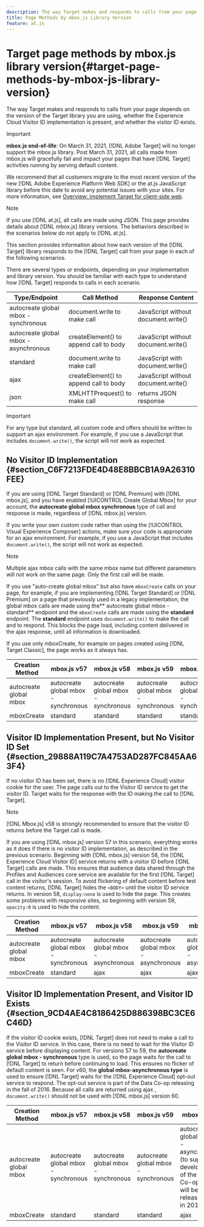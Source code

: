 ```yaml
---
description: The way Target makes and responds to calls from your page depends on the version of the Target library you are using, whether the Experience Cloud Visitor ID implementation is present, and whether the visitor ID exists.
title: Page Methods by mbox.js Library Version
feature: at.js
---
```


# Target page methods by mbox.js library version{#target-page-methods-by-mbox-js-library-version}

The way Target makes and responds to calls from your page depends on the version of the Target library you are using, whether the Experience Cloud Visitor ID implementation is present, and whether the visitor ID exists.

>[!IMPORTANT]
>
>**mbox.js end-of-life**: On March 31, 2021, [!DNL Adobe Target] will no longer support the mbox.js library. Post March 31, 2021, all calls made from mbox.js will gracefully fail and impact your pages that have [!DNL Target] activities running by serving default content.
>
>We recommend that all customers migrate to the most recent version of the new [!DNL Adobe Experience Platform Web SDK] or the at.js JavaScript library before this date to avoid any potential issues with your sites. For more information, see [Overview: implement Target for client-side web](/help/c-implementing-target/c-implementing-target-for-client-side-web/implement-target-for-client-side-web.md).

>[!NOTE]
>
>If you use [!DNL at.js], all calls are made using JSON. This page provides details about [!DNL mbox.js] library versions. The behaviors described in the scenarios below do not apply to [!DNL at.js].

This section provides information about how each version of the [!DNL Target] library responds to the [!DNL Target] call from your page in each of the following scenarios.

There are several types or endpoints, depending on your implementation and library version. You should be familiar with each type to understand how [!DNL Target] responds to calls in each scenario.

| Type/Endpoint | Call Method | Response Content |
|--- |--- |--- |
|autocreate global mbox - synchronous|document.write to make call|JavaScript without document.write()|
|autocreate global mbox - asynchronous|createElement() to append call to body|JavaScript without document.write()|
|standard|document.write to make call|JavaScript with document.write()|
|ajax|createElement() to append call to body|JavaScript without document.write()|
|json|XMLHTTPrequest() to make call|returns JSON response|

>[!IMPORTANT]
>
>For any type but standard, all custom code and offers should be written to support an ajax environment. For example, if you use a JavaScript that includes `document.write()`, the script will not work as expected.

## No Visitor ID Implementation {#section_C6F7213FDE4D48E8BBCB1A9A26310FEE}

If you are using [!DNL Target Standard] or [!DNL Premium] with [!DNL mbox.js], and you have enabled [!UICONTROL Create Global Mbox] for your account, the **autocreate global mbox synchronous** type of call and response is made, regardless of [!DNL mbox.js] version.

If you write your own custom code rather than using the [!UICONTROL Visual Experience Composer] actions, make sure your code is appropriate for an ajax environment. For example, if you use a JavaScript that includes `document.write()`, the script will not work as expected.

>[!NOTE]
>
>Multiple ajax mbox calls with the same mbox name but different parameters will not work on the same page. Only the first call will be made.

If you use "auto-create global mbox" but also have `mboxCreate` calls on your page, for example, if you are implementing [!DNL Target Standard] or [!DNL Premium] on a page that previously used in a legacy implementation, the global mbox calls are made using the** autocreate global mbox - standard** endpoint and the `mboxCreate` calls are made using the **standard** endpoint. The **standard** endpoint uses `document.write()` to make the call and to respond. This blocks the page load, including content delivered in the ajax response, until all information is downloaded.

If you use only mboxCreate, for example on pages created using [!DNL Target Classic], the page works as it always has.

|  Creation Method  | mbox.js v57  | mbox.js v58  | mbox.js v59  | mbox.js v60  |
|---|---|---|---|---|
|  autocreate global mbox  | autocreate global mbox - synchronous  | autocreate global mbox - synchronous  | autocreate global mbox - synchronous  | autocreate global mbox - synchronous  |
|  mboxCreate  | standard  | standard  | standard  | standard  |

## Visitor ID Implementation Present, but No Visitor ID Set {#section_29888A119C7A4753AD287FC845AA63F4}

If no visitor ID has been set, there is no [!DNL Experience Cloud] visitor cookie for the user. The page calls out to the Visitor ID service to get the visitor ID. Target waits for the response with the ID making the call to [!DNL Target].

>[!NOTE]
>
>[!DNL Mbox.js] v58  is strongly recommended to ensure that the visitor ID returns before the Target call is made.

If you are using [!DNL mbox.js] version 57 in this scenario, everything works as it does if there is no visitor ID implementation, as described in the previous scenario. Beginning with [!DNL mbox.js] version 58, the [!DNL Experience Cloud Visitor ID] service returns with a visitor ID before [!DNL Target] calls are made. This ensures that audience data shared through the Profiles and Audiences core service are available for the first [!DNL Target] call in the visitor's session. To avoid flickering of default content before test content returns, [!DNL Target] hides the `<BODY>` until the visitor ID service returns. In version 58, `display:none` is used to hide the page. This creates some problems with responsive sites, so beginning with version 59, `opacity:0` is used to hide the content.

|  Creation Method  | mbox.js v57  | mbox.js v58  | mbox.js v59  | mbox.js v60  |
|---|---|---|---|---|
|  autocreate global mbox  | autocreate global mbox - synchronous  | autocreate global mbox - asynchronous  | autocreate global mbox - asynchronous  | autocreate global mbox - asynchronous  |
|  mboxCreate  | standard  | ajax  | ajax  | ajax  |

## Visitor ID Implementation Present, and Visitor ID Exists {#section_9CD4AE4C8186425D886398BC3CE6C46D}

If the visitor ID cookie exists, [!DNL Target] does not need to make a call to the Visitor ID service. In this case, there is no need to wait for the Visitor ID service before displaying content. For versions 57 to 59, the **autocreate global mbox - synchronous** type is used, so the page waits for the call to [!DNL Target] to return before continuing to load. This ensures no flicker of default content is seen. For v60, the **global mbox-asynchronous type** is used to ensure [!DNL Target] waits for the [!DNL Experience Cloud] opt-out service to respond. The opt-out service is part of the Data Co-op releasing in the fall of 2016. Because all calls are returned using ajax , `document.write()` should not be used with [!DNL mbox.js] version 60.

|  Creation Method  | mbox.js v57  | mbox.js v58  | mbox.js v59  | mbox.js v60  |
|---|---|---|---|---|
|  autocreate global mbox  | autocreate global mbox - synchronous  | autocreate global mbox - synchronous  | autocreate global mbox - synchronous  | autocreate global mbox - asynchronous (to support development of the Data Co-op, which will be released later in 2016)  |
|  mboxCreate  | standard  | standard  | standard  | ajax  |